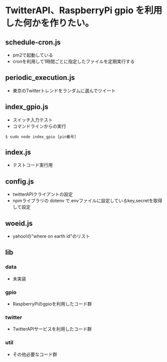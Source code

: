 # TwitterAPI、RaspberryPi gpio を利用した何かを作りたい。
## schedule-cron.js
- pm2で起動している
- cronを利用して1時間ごとに指定したファイルを定期実行する

## periodic_execution.js
- 東京のTwitterトレンドをランダムに選んでツイート

## index_gpio.js
- スイッチ入力テスト
- コマンドラインからの実行
```
$ sudo node index_gpio [pin番号]
```

## index.js
- テストコード実行用

## config.js
- twitterAPIクライアントの設定
- npmライブラリの dotenv で.envファイルに設定しているkey,secretを取得して設定

## woeid.js
- yahoo!の"where on earth id"のリスト

## lib
### data
- 未実装
### gpio
- RaspberryPiのgpioを利用したコード群
### twitter
- TwitterAPIサービスを利用したコード群
### util
- その他必要なコード群

